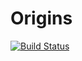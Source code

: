 # Origins

[![Build Status](https://travis-ci.org/chop-dbhi/origins.svg?branch=go)](https://travis-ci.org/chop-dbhi/origins)
